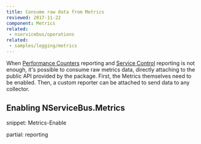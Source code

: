 ```yaml
---
title: Consume raw data from Metrics
reviewed: 2017-11-22
component: Metrics
related:
 - nservicebus/operations
related:
 - samples/logging/metrics
---
```


When [Performance Counters](./performance-counters.md) reporting and [Service Control](./service-control.md) reporting is not enough, it's possible to consume raw metrics data, directly attaching to the public API provided by the package. First, the Metrics themselves need to be enabled. Then, a custom reporter can be attached to send data to any collector.

## Enabling NServiceBus.Metrics

snippet: Metrics-Enable

partial: reporting

